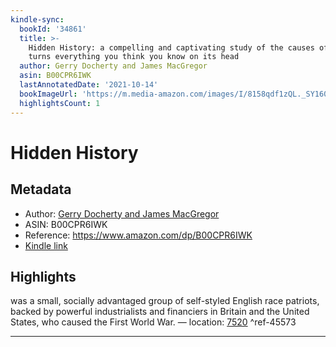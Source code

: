 ```yaml
---
kindle-sync:
  bookId: '34861'
  title: >-
    Hidden History: a compelling and captivating study of the causes of WW1 that
    turns everything you think you know on its head
  author: Gerry Docherty and James MacGregor
  asin: B00CPR6IWK
  lastAnnotatedDate: '2021-10-14'
  bookImageUrl: 'https://m.media-amazon.com/images/I/8158qdf1zQL._SY160.jpg'
  highlightsCount: 1
---
```

# Hidden History
## Metadata
* Author: [Gerry Docherty and James MacGregor](https://www.amazon.com/Gerry-Docherty/e/B001KE1CKM/ref=dp_byline_cont_ebooks_1)
* ASIN: B00CPR6IWK
* Reference: https://www.amazon.com/dp/B00CPR6IWK
* [Kindle link](kindle://book?action=open&asin=B00CPR6IWK)

## Highlights
was a small, socially advantaged group of self-styled English race patriots, backed by powerful industrialists and financiers in Britain and the United States, who caused the First World War. — location: [7520](kindle://book?action=open&asin=B00CPR6IWK&location=7520) ^ref-45573

---
